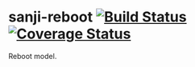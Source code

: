 sanji-reboot [![Build Status](https://travis-ci.org/Sanji-IO/sanji-reboot.svg?branch=develop)](https://travis-ci.org/Sanji-IO/sanji-reboot) [![Coverage Status](https://coveralls.io/repos/Sanji-IO/sanji-reboot/badge.png?branch=develop)](https://coveralls.io/r/Sanji-IO/sanji-reboot?branch=develop)
============

Reboot model.
